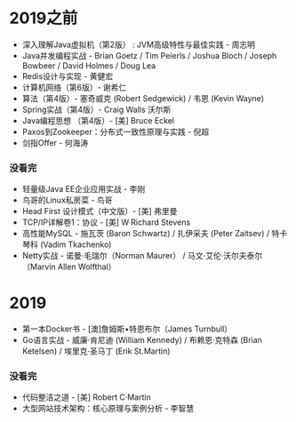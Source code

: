 # 2019之前
- 深入理解Java虚拟机（第2版） : JVM高级特性与最佳实践 - 周志明 
- Java并发编程实战 - Brian Goetz / Tim Peierls / Joshua Bloch / Joseph Bowbeer / David Holmes / Doug Lea 
- Redis设计与实现 - 黄健宏 
- 计算机网络（第6版）-  谢希仁 
- 算法（第4版）- 塞奇威克 (Robert Sedgewick) / 韦恩 (Kevin Wayne) 
- Spring实战（第4版）- Craig Walls 沃尔斯 
- Java编程思想 （第4版）- [美] Bruce Eckel 
- Paxos到Zookeeper：分布式一致性原理与实践 - 倪超 
- 剑指Offer - 何海涛 

### 没看完
- 轻量级Java EE企业应用实战 - 李刚 
- 鸟哥的Linux私房菜 - 鸟哥
- Head First 设计模式（中文版）- [美] 弗里曼 
- TCP/IP详解卷1：协议 - [美] W·Richard Stevens 
- 高性能MySQL - 施瓦茨 (Baron Schwartz) / 扎伊采夫 (Peter Zaitsev) / 特卡琴科 (Vadim Tkachenko) 
- Netty实战 - 诺曼·毛瑞尔（Norman Maurer） / 马文·艾伦·沃尔夫泰尔（Marvin Allen Wolfthal） 
# 2019
- 第一本Docker书 - [澳]詹姆斯•特恩布尔（James Turnbull）
- Go语言实战 - 威廉·肯尼迪 (William Kennedy) / 布赖恩·克特森 (Brian Ketelsen) / 埃里克·圣马丁 (Erik St.Martin) 
### 没看完
- 代码整洁之道 - [美] Robert C·Martin 
- 大型网站技术架构：核心原理与案例分析 - 李智慧 
